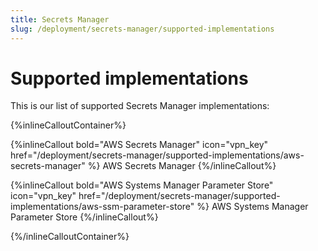 ```yaml
---
title: Secrets Manager
slug: /deployment/secrets-manager/supported-implementations
---
```


# Supported implementations

This is our list of supported Secrets Manager implementations:

{%inlineCalloutContainer%}

{%inlineCallout
    bold="AWS Secrets Manager"
    icon="vpn_key"
    href="/deployment/secrets-manager/supported-implementations/aws-secrets-manager" %}
AWS Secrets Manager
{%/inlineCallout%}

{%inlineCallout
    bold="AWS Systems Manager Parameter Store"
    icon="vpn_key"
    href="/deployment/secrets-manager/supported-implementations/aws-ssm-parameter-store" %}
AWS Systems Manager Parameter Store
{%/inlineCallout%}

{%/inlineCalloutContainer%}
